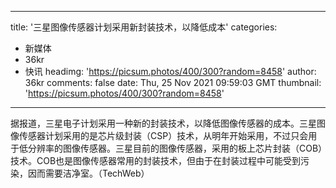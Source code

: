 
---
title: '三星图像传感器计划采用新封装技术，以降低成本'
categories: 
 - 新媒体
 - 36kr
 - 快讯
headimg: 'https://picsum.photos/400/300?random=8458'
author: 36kr
comments: false
date: Thu, 25 Nov 2021 09:59:03 GMT
thumbnail: 'https://picsum.photos/400/300?random=8458'
---

<div>   
据报道，三星电子计划采用一种新的封装技术，以降低图像传感器的成本。三星图像传感器计划采用的是芯片级封装（CSP）技术，从明年开始采用，不过只会用于低分辨率的图像传感器。三星目前的图像传感器，采用的板上芯片封装（COB）技术。COB也是图像传感器常用的封装技术，但由于在封装过程中可能受到污染，因而需要洁净室。（TechWeb）  
</div>
            